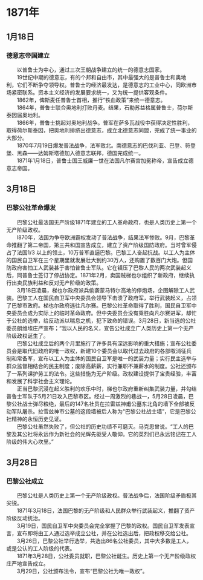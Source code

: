 # 1871年
## 1月18日
### 德意志帝国建立
　　以普鲁士为中心，通过三次王朝战争建立的统一的德意志国家。<br>　　19世纪中期的德意志，有的个邦和自由市，其中最强大的是普鲁士和奥地利，它们不断争夺领导权。普鲁士的经济最发达，是德意志的工业中心，同欧洲市场紧密联系。资本主义经济的发展要求统一，又为统一提供客观条件。<br>　　1862年，俾斯麦任普鲁士首相，推行“铁血政策”来统一德意志。<br>　　1864年，普鲁士联合奥地利打败丹麦。结果，石勒苏益格属普鲁士，荷尔斯泰因届奥地利。<br>　　1866年，普鲁士挑起对奥地利战争。普军在萨多瓦战役中获得决定性胜利，取得荷尔斯泰因，把奥地利排挤出德意志，成立北德意志同盟，完成了统一事业的大部分。<br>　　1870年7月19日爆发普法战争，法军败北。南德意志的巴伐利亚、巴登、符登堡、黑森——达姆斯塔德加入德意志联邦，德国完成统一。<br>　　1871年1月18日，普鲁士国王威廉一世在法国凡尔赛宫加冕称帝，宣告成立德意志帝国。
## 3月18日
### 巴黎公社革命爆发
　　巴黎公社最法国无产阶级1871年建立的工人革命政府，也是人类历史上第一个无产阶级政权。<br>　　l870年，法国为争夺欧洲霸权发动了普法战争，结果法军惨败。9月，巴黎革命推翻了第二帝国，第三共和国宣告成立，建立了资产阶级国防政府。当时曾军侵占了法国1/3 以上的领土，10万普军直逼巴黎。巴黎工人奋起抗战。以工人为主体的国民自卫军在三个星期里就发展壮大到约30万人，还购置了数百门大炮。但国防政府害怕工人武装甚于害怕普鲁士军队。它在镇压了巴黎人民的两次武装起义后，同普鲁士签订了停战协定。1871年2月，卖国贼梯也尔组织了新政府，继续执行出卖民族利益和反对无产阶级的政策。<br>　　3月18日凌晨，梯也尔政府派兵偷袭蒙马特尔高地的停炮场，企图解除工人武装。巴黎工人在国民自卫军中央委员会领导下击溃了政府军，举行武装起义，占领了巴黎市政府。梯也尔政府逃往凡尔赛。巴黎公社革命取得了胜利，国民自卫军中央委员会成为实际上的临时革命政府。但中央委员会没有乘胜向凡尔赛进军，却忙于公社的选举，给反动派以喘息之机，犯下致命的错误。3月28日，新当选的公社委员朗维埃庄严宣布；“我以人民的名义，宣告公社成立广人类历史上第一个无产阶级政权诞生了。<br>　　巴黎公社成立后的两个月里施行了许多具有深远影响的重大措施；宣布公社委员会是取代旧政府的唯一政权，新建10个委员会以取代过去政府的各部呶消征兵制和常备军，宣布以工人为主体的国民自卫军是唯一的武装力量；实行民主选举与群众监督相结合的民主制度；废除高薪薪，实行兼职不兼薪水的制度。公社还颁布了一系列课护劳工的法令。这些措施为无产阶级。政权建设提供了宝贵经验，丰富和发展了科学社会主义理论。<br>　　正当巴黎沉浸在起义胜利的欢乐中时，梯也尔政府重新纠集武装力量，并勾结普鲁士军队于5月21日攻入巴黎市区。经过一周激烈的巷战一，5月28日凌晨，巴黎公社战士弹尽粮绝，最后的147名社员在拉雷兹神甫公墓东北角的墙下全部被反动军队屠杀。拉雪兹神市公墓的这段墙被后人称为“巴黎公社战士墙”，它是巴黎公社精神的永恒历史见证。<br>　　巴黎公社虽然失败了，但公社的历史功绩不可磨灭。马克思曾说。“工人的巴黎及其公社将永远作为新社会的光辉先驱受人敬仰。它的英烈们已永远铭记在工人阶级的伟大心坎里。”
## 3月28日
### 巴黎公社成立
　　巴黎公社是人类历史上第一个无产阶级政权。普法战争后，法国阶级矛盾极其尖锐。<br>　　1871年3月18日，法国巴黎的无产阶级和人民群众举行武装起义，推翻了资产阶级反动统治。<br>　　3月19日，国民自卫军中央委员会完全掌握了巴黎的政权。国民自卫军发表宣言，宣布即将由工人通过选举成立公社，并在公社选出后，把政权移交给公社。<br>　　3月26日，巴黎公社举行选举，共选出86名公社委员，其中大多数是工人，或是公认的工人阶级的代表。<br>　　1871年3月28日，公社委员就职，巴黎公社诞生。历史上第一个无产阶级政权庄严地宣告成立。<br>　　3月29日，公社颁布法令，宣布“巴黎公社为唯一政权”。
<comment/>